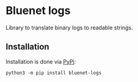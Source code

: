 # Bluenet logs

Library to translate binary logs to readable strings.

## Installation

Installation is done via [PyPi](https://pypi.org/project/bluenet-logs/):

```
python3 -m pip install bluenet-logs
```
